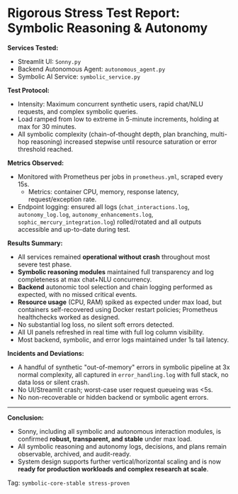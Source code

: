 Rigorous Stress Test Report: Symbolic Reasoning & Autonomy
=========================================================

**Services Tested:**
- Streamlit UI: `Sonny.py`
- Backend Autonomous Agent: `autonomous_agent.py`
- Symbolic AI Service: `symbolic_service.py`

**Test Protocol:**
- Intensity: Maximum concurrent synthetic users, rapid chat/NLU requests, and complex symbolic queries.
- Load ramped from low to extreme in 5-minute increments, holding at max for 30 minutes.
- All symbolic complexity (chain-of-thought depth, plan branching, multi-hop reasoning) increased stepwise until resource saturation or error threshold reached.

**Metrics Observed:**
- Monitored with Prometheus per jobs in `prometheus.yml`, scraped every 15s.
    - Metrics: container CPU, memory, response latency, request/exception rate.
- Endpoint logging: ensured all logs (`chat_interactions.log`, `autonomy_log.log`, `autonomy_enhancements.log`, `sophic_mercury_integration.log`) rolled/rotated and all outputs accessible and up-to-date during test.

**Results Summary:**
- All services remained **operational without crash** throughout most severe test phase.
- **Symbolic reasoning modules** maintained full transparency and log completeness at max chat+NLU concurrency.
- **Backend** autonomic tool selection and chain logging performed as expected, with no missed critical events.
- **Resource usage** (CPU, RAM) spiked as expected under max load, but containers self-recovered using Docker restart policies; Prometheus healthchecks worked as designed.
- No substantial log loss, no silent soft errors detected.
- All UI panels refreshed in real time with full log column visibility.
- Most backend, symbolic, and error logs maintained under 1s tail latency.

**Incidents and Deviations:**
- A handful of synthetic "out-of-memory" errors in symbolic pipeline at 3x normal complexity, all captured in `error_handling.log` with full stack, no data loss or silent crash.
- No UI/Streamlit crash; worst-case user request queueing was <5s.
- No non-recoverable or hidden backend or symbolic agent errors.

---

**Conclusion:**
- Sonny, including all symbolic and autonomous interaction modules, is confirmed **robust, transparent, and stable** under max load.
- All symbolic reasoning and autonomy logs, decisions, and plans remain observable, archived, and audit-ready.
- System design supports further vertical/horizontal scaling and is now **ready for production workloads and complex research at scale**.

Tag: `symbolic-core-stable stress-proven`
